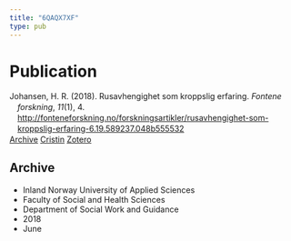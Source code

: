 ```yaml
---
title: "6QAQX7XF"
type: pub
---
```

<h1>Publication</h1>
<article id="csl-bib-container-6QAQX7XF" class="csl-bib-container">
  <div class="csl-bib-body" style="line-height: 1.35; padding-left: 1em; text-indent:-1em;">
  <div class="csl-entry">Johansen, H. R. (2018). Rusavhengighet som kroppslig erfaring. <i>Fontene forskning</i>, <i>11</i>(1), 4. <a href="http://fonteneforskning.no/forskningsartikler/rusavhengighet-som-kroppslig-erfaring-6.19.589237.048b555532">http://fonteneforskning.no/forskningsartikler/rusavhengighet-som-kroppslig-erfaring-6.19.589237.048b555532</a></div>
</div>
  <div class="csl-bib-buttons">
    <a href="#taxonomy-article-6QAQX7XF" class="csl-bib-button">Archive</a>
    <a href alt="Cristin URL" class="csl-bib-button">Cristin</a>
    <a href alt="Zotero URL" class="csl-bib-button">Zotero</a>
  </div>
  <div id="csl-bib-meta-container-6QAQX7XF"></div>
</article>
<div id="csl-bib-meta-6QAQX7XF" class="csl-bib-meta">
  <article id="taxonomy-article-6QAQX7XF" class="taxonomy-article">
    <h1>Archive</h1>
    <ul>
      <li>Inland Norway University of Applied Sciences</li>
      <li>Faculty of Social and Health Sciences</li>
      <li>Department of Social Work and Guidance</li>
      <li>2018</li>
      <li>June</li>
    </ul>
  </article>
</div>

